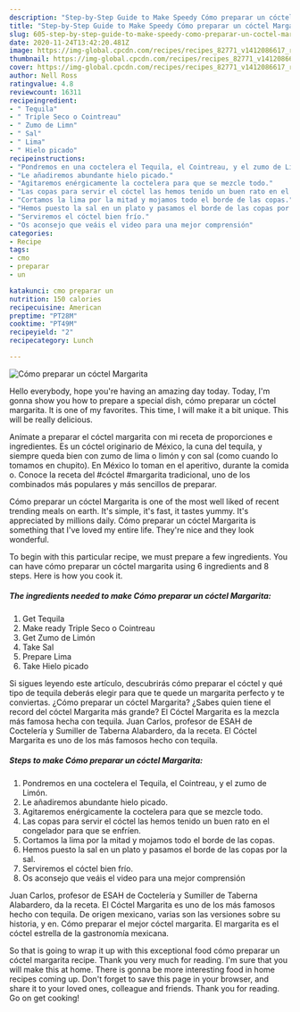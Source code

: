 ```yaml
---
description: "Step-by-Step Guide to Make Speedy Cómo preparar un cóctel Margarita"
title: "Step-by-Step Guide to Make Speedy Cómo preparar un cóctel Margarita"
slug: 605-step-by-step-guide-to-make-speedy-como-preparar-un-coctel-margarita
date: 2020-11-24T13:42:20.481Z
image: https://img-global.cpcdn.com/recipes/recipes_82771_v1412086617_receta_foto_00082771-jo1rqfqjc4ri5bfqg22j/751x532cq70/como-preparar-un-coctel-margarita-foto-principal.jpg
thumbnail: https://img-global.cpcdn.com/recipes/recipes_82771_v1412086617_receta_foto_00082771-jo1rqfqjc4ri5bfqg22j/751x532cq70/como-preparar-un-coctel-margarita-foto-principal.jpg
cover: https://img-global.cpcdn.com/recipes/recipes_82771_v1412086617_receta_foto_00082771-jo1rqfqjc4ri5bfqg22j/751x532cq70/como-preparar-un-coctel-margarita-foto-principal.jpg
author: Nell Ross
ratingvalue: 4.8
reviewcount: 16311
recipeingredient:
- " Tequila"
- " Triple Seco o Cointreau"
- " Zumo de Limn"
- " Sal"
- " Lima"
- " Hielo picado"
recipeinstructions:
- "Pondremos en una coctelera el Tequila, el Cointreau, y el zumo de Limón."
- "Le añadiremos abundante hielo picado."
- "Agitaremos enérgicamente la coctelera para que se mezcle todo."
- "Las copas para servir el cóctel las hemos tenido un buen rato en el congelador para que se enfríen."
- "Cortamos la lima por la mitad y mojamos todo el borde de las copas."
- "Hemos puesto la sal en un plato y pasamos el borde de las copas por la sal."
- "Serviremos el cóctel bien frío."
- "Os aconsejo que veáis el video para una mejor comprensión"
categories:
- Recipe
tags:
- cmo
- preparar
- un

katakunci: cmo preparar un 
nutrition: 150 calories
recipecuisine: American
preptime: "PT28M"
cooktime: "PT49M"
recipeyield: "2"
recipecategory: Lunch

---
```



![Cómo preparar un cóctel Margarita](https://img-global.cpcdn.com/recipes/recipes_82771_v1412086617_receta_foto_00082771-jo1rqfqjc4ri5bfqg22j/751x532cq70/como-preparar-un-coctel-margarita-foto-principal.jpg)

Hello everybody, hope you're having an amazing day today. Today, I'm gonna show you how to prepare a special dish, cómo preparar un cóctel margarita. It is one of my favorites. This time, I will make it a bit unique. This will be really delicious.

Anímate a preparar el cóctel margarita con mi receta de proporciones e ingredientes. Es un cóctel originario de México, la cuna del tequila, y siempre queda bien con zumo de lima o limón y con sal (como cuando lo tomamos en chupito). En México lo toman en el aperitivo, durante la comida o. Conoce la receta del #cóctel #margarita tradicional, uno de los combinados más populares y más sencillos de preparar.

Cómo preparar un cóctel Margarita is one of the most well liked of recent trending meals on earth. It's simple, it's fast, it tastes yummy. It's appreciated by millions daily. Cómo preparar un cóctel Margarita is something that I've loved my entire life. They're nice and they look wonderful.


To begin with this particular recipe, we must prepare a few ingredients. You can have cómo preparar un cóctel margarita using 6 ingredients and 8 steps. Here is how you cook it.

<!--inarticleads1-->

##### The ingredients needed to make Cómo preparar un cóctel Margarita:

1. Get  Tequila
1. Make ready  Triple Seco o Cointreau
1. Get  Zumo de Limón
1. Take  Sal
1. Prepare  Lima
1. Take  Hielo picado


Si sigues leyendo este artículo, descubrirás cómo preparar el cóctel y qué tipo de tequila deberás elegir para que te quede un margarita perfecto y te conviertas. ¿Cómo preparar un cóctel Margarita? ¿Sabes quien tiene el record del cóctel Margarita más grande? El Cóctel Margarita es la mezcla más famosa hecha con tequila. Juan Carlos, profesor de ESAH de Coctelería y Sumiller de Taberna Alabardero, da la receta. El Cóctel Margarita es uno de los más famosos hecho con tequila. 

<!--inarticleads2-->

##### Steps to make Cómo preparar un cóctel Margarita:

1. Pondremos en una coctelera el Tequila, el Cointreau, y el zumo de Limón.
1. Le añadiremos abundante hielo picado.
1. Agitaremos enérgicamente la coctelera para que se mezcle todo.
1. Las copas para servir el cóctel las hemos tenido un buen rato en el congelador para que se enfríen.
1. Cortamos la lima por la mitad y mojamos todo el borde de las copas.
1. Hemos puesto la sal en un plato y pasamos el borde de las copas por la sal.
1. Serviremos el cóctel bien frío.
1. Os aconsejo que veáis el video para una mejor comprensión


Juan Carlos, profesor de ESAH de Coctelería y Sumiller de Taberna Alabardero, da la receta. El Cóctel Margarita es uno de los más famosos hecho con tequila. De origen mexicano, varias son las versiones sobre su historia, y en. Cómo preparar el mejor cóctel margarita. El margarita es el cóctel estrella de la gastronomía mexicana. 

So that is going to wrap it up with this exceptional food cómo preparar un cóctel margarita recipe. Thank you very much for reading. I'm sure that you will make this at home. There is gonna be more interesting food in home recipes coming up. Don't forget to save this page in your browser, and share it to your loved ones, colleague and friends. Thank you for reading. Go on get cooking!
